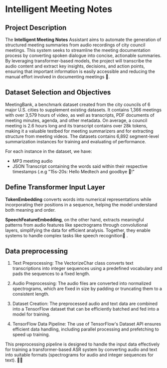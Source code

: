 # **Intelligent Meeting Notes**

## **Project Description**

The **Intelligent Meeting Notes** Assistant aims to automate the generation of structured meeting summaries from audio recordings of city council meetings. This system seeks to streamline the meeting documentation process by converting spoken dialogue into concise, actionable summaries. By leveraging transformer-based models, the project will transcribe the audio content and extract key insights, decisions, and action points, ensuring that important information is easily accessible and reducing the manual effort involved in documenting meetings 🤗.

## Dataset Selection and Objectives
MeetingBank, a benchmark dataset created from the city councils of 6 major U.S. cities to supplement existing datasets. It contains 1,366 meetings with over 3,579 hours of video, as well as transcripts, PDF documents of meeting minutes, agenda, and other metadata. On average, a council meeting is 2.6 hours long and its transcript contains over 28k tokens, making it a valuable testbed for meeting summarizers and for extracting structure from meeting videos. The datasets contains 6,892 segment-level summarization instances for training and evaluating of performance.

For each instance in the dataset, we have:
* MP3 meeting audio
* JSON Transcript containing the words said within their respective timestamps (.e.g "15s-20s: Hello Medtech and goodbye 🤗!"

## **Define Transformer Input Layer**

**TokenEmbedding** converts words into numerical representations while incorporating their positions in a sequence, helping the model understand both meaning and order. 

**SpeechFeatureEmbedding**, on the other hand, extracts meaningful patterns from audio features like spectrograms through convolutional layers, simplifying the data for efficient analysis. Together, they enable systems to handle complex tasks like speech recognition🤗 .

## **Data preprocessing** 

1. Text Preprocessing: The VectorizeChar class converts text transcriptions into integer sequences using a predefined vocabulary and pads the sequences to a fixed length.

2. Audio Preprocessing: The audio files are converted into normalized spectrograms, which are fixed in size by padding or truncating them to a consistent length.

3. Dataset Creation: The preprocessed audio and text data are combined into a TensorFlow dataset that can be efficiently batched and fed into a model for training.

4. TensorFlow Data Pipeline: The use of TensorFlow's Dataset API ensures efficient data handling, including parallel processing and prefetching to speed up training.

This preprocessing pipeline is designed to handle the input data effectively for training a transformer-based ASR system by converting audio and text into suitable formats (spectrograms for audio and integer sequences for text). 🤗🤗